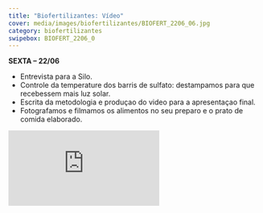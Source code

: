 ```yaml
---
title: "Biofertilizantes: Vídeo"
cover: media/images/biofertilizantes/BIOFERT_2206_06.jpg
category: biofertilizantes
swipebox: BIOFERT_2206_0
---
```

**SEXTA – 22/06**  
- Entrevista para a Silo.
- Controle da temperature dos barris de sulfato: destampamos para que recebessem mais luz solar.
- Escrita da metodologia e produçao do video para a apresentaçao final.
- Fotografamos e filmamos os alimentos no seu preparo e o prato de comida elaborado.

<div class="video-wrapper video-wrapper-16x9">
  <iframe src="https://www.youtube-nocookie.com/embed/cxfXpAqNtqA?rel=0&amp;showinfo=0" frameborder="0" allow="autoplay; encrypted-media" allowfullscreen></iframe>
</div>
